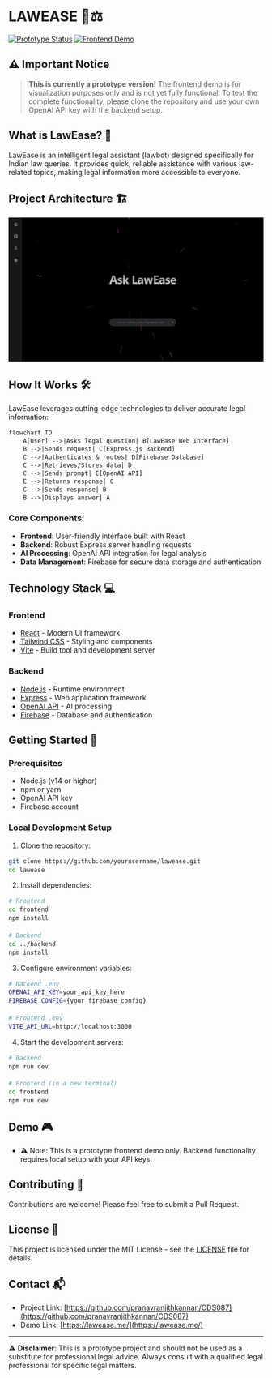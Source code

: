 # LAWEASE 🤖⚖️

[![Prototype Status](https://img.shields.io/badge/Status-Prototype-yellow.svg)](https://law-ease.vercel.app/)
[![Frontend Demo](https://img.shields.io/badge/Demo-Frontend-blue.svg)](https://law-ease.vercel.app/)

## ⚠️ Important Notice

> **This is currently a prototype version!** The frontend demo is for visualization purposes only and is not yet fully functional. To test the complete functionality, please clone the repository and use your own OpenAI API key with the backend setup.

## What is LawEase? 🎯

LawEase is an intelligent legal assistant (lawbot) designed specifically for Indian law queries. It provides quick, reliable assistance with various law-related topics, making legal information more accessible to everyone.

## Project Architecture 🏗️

![LawEase Architecture](https://github.com/pranavranjithkannan/CDS087/blob/bbccb45f01294b2048c702cbf9f32e4508de664d/demo%20image/demo.png)

## How It Works 🛠️

LawEase leverages cutting-edge technologies to deliver accurate legal information:

```mermaid
flowchart TD
    A[User] -->|Asks legal question| B[LawEase Web Interface]
    B -->|Sends request| C[Express.js Backend]
    C -->|Authenticates & routes| D[Firebase Database]
    C -->|Retrieves/Stores data| D
    C -->|Sends prompt| E[OpenAI API]
    E -->|Returns response| C
    C -->|Sends response| B
    B -->|Displays answer| A
```

### Core Components:

- **Frontend**: User-friendly interface built with React
- **Backend**: Robust Express server handling requests
- **AI Processing**: OpenAI API integration for legal analysis
- **Data Management**: Firebase for secure data storage and authentication

## Technology Stack 💻

### Frontend

- [React](https://react.dev/) - Modern UI framework
- [Tailwind CSS](https://tailwindcss.com/) - Styling and components
- [Vite](https://vitejs.dev/) - Build tool and development server

### Backend

- [Node.js](https://nodejs.org/) - Runtime environment
- [Express](https://expressjs.com/) - Web application framework
- [OpenAI API](https://openai.com/blog/openai-api) - AI processing
- [Firebase](https://firebase.google.com/) - Database and authentication

## Getting Started 🚀

### Prerequisites

- Node.js (v14 or higher)
- npm or yarn
- OpenAI API key
- Firebase account

### Local Development Setup

1. Clone the repository:

```bash
git clone https://github.com/yourusername/lawease.git
cd lawease
```

2. Install dependencies:

```bash
# Frontend
cd frontend
npm install

# Backend
cd ../backend
npm install
```

3. Configure environment variables:

```bash
# Backend .env
OPENAI_API_KEY=your_api_key_here
FIREBASE_CONFIG={your_firebase_config}

# Frontend .env
VITE_API_URL=http://localhost:3000
```

4. Start the development servers:

```bash
# Backend
npm run dev

# Frontend (in a new terminal)
cd frontend
npm run dev
```

## Demo 🎮
- ⚠️ Note: This is a prototype frontend demo only. Backend functionality requires local setup with your API keys.

## Contributing 🤝

Contributions are welcome! Please feel free to submit a Pull Request.

## License 📄

This project is licensed under the MIT License - see the [LICENSE](LICENSE) file for details.

## Contact 📬

- Project Link: [https://github.com/pranavranjithkannan/CDS087](https://github.com/pranavranjithkannan/CDS087)
- Demo Link: [https://lawease.me/](https://lawease.me/)

---

⚠️ **Disclaimer**: This is a prototype project and should not be used as a substitute for professional legal advice. Always consult with a qualified legal professional for specific legal matters.
